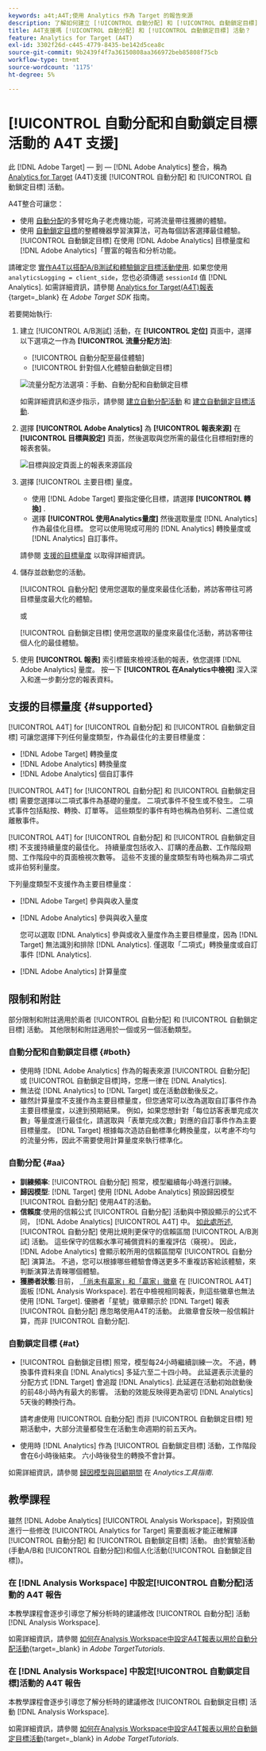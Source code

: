 ```yaml
---
keywords: a4t;A4T;使用 Analytics 作為 Target 的報告來源
description: 了解如何建立 [!UICONTROL 自動分配] 和 [!UICONTROL 自動鎖定目標] 活動 [!DNL Target] 使用 [!DNL Analytics] 作為報表來源(A4T)時啟用。
title: A4T支援嗎 [!UICONTROL 自動分配] 和 [!UICONTROL 自動鎖定目標] 活動？
feature: Analytics for Target (A4T)
exl-id: 3302f26d-c445-4779-8435-be142d5cea8c
source-git-commit: 9b2439f4f7a36150808aa366972beb85808f75cb
workflow-type: tm+mt
source-wordcount: '1175'
ht-degree: 5%

---
```


# [!UICONTROL 自動分配和自動鎖定目標活動的 A4T 支援]

此 [!DNL Adobe Target] — 到 — [!DNL Adobe Analytics] 整合，稱為 [Analytics for Target](/help/main/c-integrating-target-with-mac/a4t/a4t.md) (A4T)支援 [!UICONTROL 自動分配] 和 [!UICONTROL 自動鎖定目標] 活動。

A4T整合可讓您：

* 使用 [自動分配](/help/main/c-activities/automated-traffic-allocation/automated-traffic-allocation.md)的多臂吃角子老虎機功能，可將流量帶往獲勝的體驗。
* 使用 [自動鎖定目標](/help/main/c-activities/auto-target/auto-target-to-optimize.md)的整體機器學習演算法，可為每個訪客選擇最佳體驗。 [!UICONTROL 自動鎖定目標] 在使用 [!DNL Adobe Analytics] 目標量度和 [!DNL Adobe Analytics]「豐富的報告和分析功能。

請確定您 [實作A4T以搭配A/B測試和體驗鎖定目標活動使用](/help/main/c-integrating-target-with-mac/a4t/a4timplementation.md). 如果您使用 `analyticsLogging = client_side`，您也必須傳遞 `sessionId` 值 [!DNL Analytics]. 如需詳細資訊，請參閱 [Analytics for Target(A4T)報表](https://developer.adobe.com/target/implement/server-side/sdk-guides/integration-with-experience-cloud/a4t-reporting/){target=_blank} 在 *Adobe Target SDK* 指南。

若要開始執行:

1. 建立 [!UICONTROL A/B測試] 活動，在 **[!UICONTROL 定位]** 頁面中，選擇以下選項之一作為 **[!UICONTROL 流量分配方法]**:

   * [!UICONTROL 自動分配至最佳體驗]
   * [!UICONTROL 針對個人化體驗自動鎖定目標]

   ![流量分配方法選項：手動、自動分配和自動鎖定目標](/help/main/c-integrating-target-with-mac/a4t/assets/traffic-allocation-methods.png)

   如需詳細資訊和逐步指示，請參閱 [建立自動分配活動](/help/main/c-activities/automated-traffic-allocation/create-auto-allocate-activity.md) 和 [建立自動鎖定目標活動](/help/main/c-activities/auto-target/create-auto-target.md).

1. 選擇 **[!UICONTROL Adobe Analytics]** 為 **[!UICONTROL 報表來源]** 在 **[!UICONTROL 目標與設定]** 頁面，然後選取與您所需的最佳化目標相對應的報表套裝。

   ![目標與設定頁面上的報表來源區段](/help/main/c-integrating-target-with-mac/a4t/assets/a4t-select.png)

1. 選擇 [!UICONTROL 主要目標] 量度。

   * 使用 [!DNL Adobe Target] 要指定優化目標，請選擇 **[!UICONTROL 轉換]** .
   * 選擇 **[!UICONTROL 使用Analytics量度]** 然後選取量度 [!DNL Analytics] 作為最佳化目標。 您可以使用現成可用的 [!DNL Analytics] 轉換量度或 [!DNL Analytics] 自訂事件。

   請參閱 [支援的目標量度](#supported) 以取得詳細資訊。

1. 儲存並啟動您的活動。

   [!UICONTROL 自動分配] 使用您選取的量度來最佳化活動，將訪客帶往可將目標量度最大化的體驗。

   或

   [!UICONTROL 自動鎖定目標] 使用您選取的量度來最佳化活動，將訪客帶往個人化的最佳體驗。

1. 使用 **[!UICONTROL 報表]** 索引標籤來檢視活動的報表，依您選擇 [!DNL Adobe Analytics] 量度。 按一下 **[!UICONTROL 在Analytics中檢視]** 深入深入和進一步劃分您的報表資料。

## 支援的目標量度 {#supported}

[!UICONTROL A4T] for [!UICONTROL 自動分配] 和 [!UICONTROL 自動鎖定目標] 可讓您選擇下列任何量度類型，作為最佳化的主要目標量度：

* [!DNL Adobe Target] 轉換量度
* [!DNL Adobe Analytics] 轉換量度
* [!DNL Adobe Analytics] 個自訂事件

[!UICONTROL A4T] for [!UICONTROL 自動分配] 和 [!UICONTROL 自動鎖定目標] 需要您選擇以二項式事件為基礎的量度。 二項式事件不發生或不發生。 二項式事件包括點按、轉換、訂單等。 這些類型的事件有時也稱為伯努利、二進位或離散事件。

[!UICONTROL A4T] for [!UICONTROL 自動分配] 和 [!UICONTROL 自動鎖定目標] 不支援持續量度的最佳化。 持續量度包括收入、訂購的產品數、工作階段期間、工作階段中的頁面檢視次數等。 這些不支援的量度類型有時也稱為非二項式或非伯努利量度。

下列量度類型不支援作為主要目標量度：

* [!DNL Adobe Target] 參與與收入量度
* [!DNL Adobe Analytics] 參與與收入量度

   您可以選取 [!DNL Analytics] 參與或收入量度作為主要目標量度，因為 [!DNL Target] 無法識別和排除 [!DNL Analytics]. 僅選取「二項式」轉換量度或自訂事件 [!DNL Analytics].

* [!DNL Adobe Analytics] 計算量度

## 限制和附註

部分限制和附註適用於兩者 [!UICONTROL 自動分配] 和 [!UICONTROL 自動鎖定目標] 活動。 其他限制和附註適用於一個或另一個活動類型。

### 自動分配和自動鎖定目標 {#both}

* 使用時 [!DNL Adobe Analytics] 作為的報表來源 [!UICONTROL 自動分配] 或 [!UICONTROL 自動鎖定目標]時，您應一律在 [!DNL Analytics].
* 無法從 [!DNL Analytics] to [!DNL Target] 或在活動啟動後反之。
* 雖然計算量度不支援作為主要目標量度，但您通常可以改為選取自訂事件作為主要目標量度，以達到預期結果。 例如，如果您想針對「每位訪客表單完成次數」等量度進行最佳化，請選取與「表單完成次數」對應的自訂事件作為主要目標量度。 [!DNL Target] 根據每次造訪自動標準化轉換量度，以考慮不均勻的流量分佈，因此不需要使用計算量度來執行標準化。

### 自動分配 {#aa}

* **訓練頻率**: [!UICONTROL 自動分配] 照常，模型繼續每小時進行訓練。
* **歸因模型**: [!DNL Target] 使用 [!DNL Adobe Analytics] 預設歸因模型[!UICONTROL  自動分配] 使用A4T的活動。
* **信賴度**:使用的信賴公式 [!UICONTROL 自動分配] 活動與中預設顯示的公式不同， [!DNL Adobe Analytics] [!UICONTROL A4T] 中。 [如此處所述](/help/main/c-activities/automated-traffic-allocation/automated-traffic-allocation.md), [!UICONTROL 自動分配] 使用比規則更保守的信賴區間 [!UICONTROL A/B測試] 活動。 這些保守的信賴水準可補償資料的重複評估（窺視）。 因此， [!DNL Adobe Analytics] 會顯示較所用的信賴區間窄 [!UICONTROL 自動分配] 演算法。 不過，您可以根據哪些體驗會傳送更多不重複訪客給該體驗，來判斷演算法青睞哪個體驗。
* **獲勝者狀態**:目前， [「尚未有贏家」和「贏家」徽章](/help/main/c-activities/automated-traffic-allocation/determine-winner.md) 在 [!UICONTROL A4T] 面板 [!DNL Analysis Workspace]. 若在中檢視相同報表，則這些徽章也無法使用 [!DNL Target]. 優勝者「星號」徽章顯示於 [!DNL Target] 報表 [!UICONTROL 自動分配] 應忽略使用A4T的活動。 此徽章會反映一般信賴計算，而非 [!UICONTROL 自動分配].

### 自動鎖定目標 {#at}

* [!UICONTROL 自動鎖定目標] 照常，模型每24小時繼續訓練一次。 不過，轉換事件資料來自 [!DNL Analytics] 多延六至二十四小時。 此延遲表示流量的分配方式 [!DNL Target] 會追蹤 [!DNL Analytics]. 此延遲在活動初始啟動後的前48小時內有最大的影響。 活動的效能反映得更為密切 [!DNL Analytics] 5天後的轉換行為。

   請考慮使用 [!UICONTROL 自動分配] 而非 [!UICONTROL 自動鎖定目標] 短期活動中，大部分流量都發生在活動生命週期的前五天內。

* 使用時 [!DNL Analytics] 作為 [!UICONTROL 自動鎖定目標] 活動，工作階段會在6小時後結束。 六小時後發生的轉換不會計算。

如需詳細資訊，請參閱 [歸因模型與回顧期間](https://experienceleague.adobe.com/docs/analytics/analyze/analysis-workspace/attribution/models.html) 在 *Analytics工具指南*.

## 教學課程

雖然 [!DNL Adobe Analytics] [!UICONTROL Analysis Workspace]，對預設值進行一些修改 [!UICONTROL Analytics for Target] 需要面板才能正確解譯 [!UICONTROL 自動分配] 和 [!UICONTROL 自動鎖定目標] 活動。 由於實驗活動(手動A/B和 [!UICONTROL 自動分配])和個人化活動([!UICONTROL 自動鎖定目標])。

### 在 [!DNL Analysis Workspace] 中設定[!UICONTROL 自動分配]活動的 A4T 報告

本教學課程會逐步引導您了解分析時的建議修改 [!UICONTROL 自動分配] 活動 [!DNL Analysis Workspace].

如需詳細資訊，請參閱 [如何在Analysis Workspace中設定A4T報表以用於自動分配活動](https://experienceleague.adobe.com/docs/target-learn/tutorials/integrations/set-up-a4t-reports-in-analysis-workspace-for-auto-allocate-activities.html){target=_blank} in *Adobe TargetTutorials*.

### 在 [!DNL Analysis Workspace] 中設定[!UICONTROL 自動鎖定目標]活動的 A4T 報告

本教學課程會逐步引導您了解分析時的建議修改 [!UICONTROL 自動鎖定目標] 活動 [!DNL Analysis Workspace].

如需詳細資訊，請參閱 [如何在Analysis Workspace中設定A4T報表以用於自動鎖定目標活動](https://experienceleague.adobe.com/docs/target-learn/tutorials/integrations/set-up-a4t-reports-in-analysis-workspace-for-auto-target-activities.html){target=_blank} in *Adobe TargetTutorials*.


